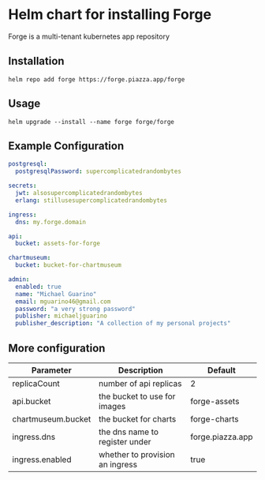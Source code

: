# Helm chart for installing Forge

Forge is a multi-tenant kubernetes app repository

## Installation

```
helm repo add forge https://forge.piazza.app/forge
```

## Usage

```
helm upgrade --install --name forge forge/forge
```

## Example Configuration

```yaml
postgresql:
  postgresqlPassword: supercomplicatedrandombytes

secrets:
  jwt: alsosupercomplicatedrandombytes
  erlang: stillusesupercomplicatedrandombytes

ingress:
  dns: my.forge.domain

api:
  bucket: assets-for-forge

chartmuseum:
  bucket: bucket-for-chartmuseum

admin:
  enabled: true
  name: "Michael Guarino"
  email: mguarino46@gmail.com
  password: "a very strong password"
  publisher: michaeljguarino
  publisher_description: "A collection of my personal projects"
```

## More configuration

| Parameter | Description | Default |
| --------- | ----------- | ------- |
| replicaCount | number of api replicas | 2 |
| api.bucket | the bucket to use for images | forge-assets |
| chartmuseum.bucket | the bucket for charts | forge-charts |
| ingress.dns | the dns name to register under | forge.piazza.app |
| ingress.enabled | whether to provision an ingress | true |
